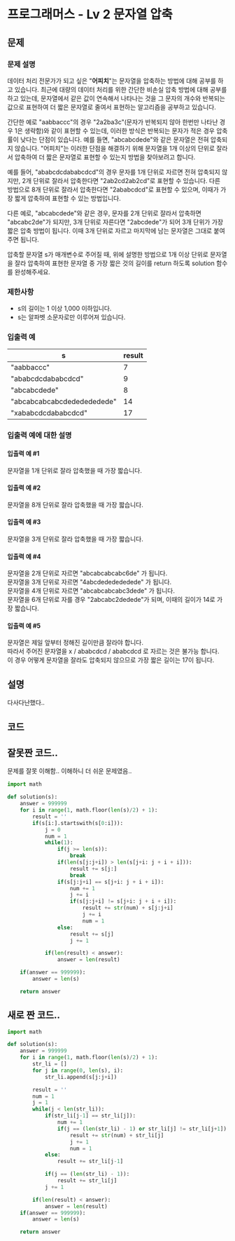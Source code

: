 # 프로그래머스 - Lv 2 문자열 압축

문제
-----
### 문제 설명

데이터 처리 전문가가 되고 싶은 "**어피치**"는 문자열을 압축하는 방법에 대해 공부를 하고 있습니다. 최근에 대량의 데이터 처리를 위한 간단한 비손실 압축 방법에 대해 공부를 하고 있는데, 문자열에서 같은 값이 연속해서 나타나는 것을 그 문자의 개수와 반복되는 값으로 표현하여 더 짧은 문자열로 줄여서 표현하는 알고리즘을 공부하고 있습니다.

간단한 예로 "aabbaccc"의 경우 "2a2ba3c"(문자가 반복되지 않아 한번만 나타난 경우 1은 생략함)와 같이 표현할 수 있는데, 이러한 방식은 반복되는 문자가 적은 경우 압축률이 낮다는 단점이 있습니다. 예를 들면, "abcabcdede"와 같은 문자열은 전혀 압축되지 않습니다. "어피치"는 이러한 단점을 해결하기 위해 문자열을 1개 이상의 단위로 잘라서 압축하여 더 짧은 문자열로 표현할 수 있는지 방법을 찾아보려고 합니다.

예를 들어, "ababcdcdababcdcd"의 경우 문자를 1개 단위로 자르면 전혀 압축되지 않지만, 2개 단위로 잘라서 압축한다면 "2ab2cd2ab2cd"로 표현할 수 있습니다. 다른 방법으로 8개 단위로 잘라서 압축한다면 "2ababcdcd"로 표현할 수 있으며, 이때가 가장 짧게 압축하여 표현할 수 있는 방법입니다.

다른 예로, "abcabcdede"와 같은 경우, 문자를 2개 단위로 잘라서 압축하면 "abcabc2de"가 되지만, 3개 단위로 자른다면 "2abcdede"가 되어 3개 단위가 가장 짧은 압축 방법이 됩니다. 이때 3개 단위로 자르고 마지막에 남는 문자열은 그대로 붙여주면 됩니다.

압축할 문자열 s가 매개변수로 주어질 때, 위에 설명한 방법으로 1개 이상 단위로 문자열을 잘라 압축하여 표현한 문자열 중 가장 짧은 것의 길이를 return 하도록 solution 함수를 완성해주세요.

### 제한사항

- s의 길이는 1 이상 1,000 이하입니다.
- s는 알파벳 소문자로만 이루어져 있습니다.

### 입출력 예

|s|result|
|---|---|
|"aabbaccc"|7|
|"ababcdcdababcdcd"|9|
|"abcabcdede"|8|
|"abcabcabcabcdededededede"|14|
|"xababcdcdababcdcd"|17|

### 입출력 예에 대한 설명

#### 입출력 예 #1

문자열을 1개 단위로 잘라 압축했을 때 가장 짧습니다.

#### 입출력 예 #2

문자열을 8개 단위로 잘라 압축했을 때 가장 짧습니다.

#### 입출력 예 #3

문자열을 3개 단위로 잘라 압축했을 때 가장 짧습니다.

#### 입출력 예 #4

문자열을 2개 단위로 자르면 "abcabcabcabc6de" 가 됩니다.   
문자열을 3개 단위로 자르면 "4abcdededededede" 가 됩니다.   
문자열을 4개 단위로 자르면 "abcabcabcabc3dede" 가 됩니다.   
문자열을 6개 단위로 자를 경우 "2abcabc2dedede"가 되며, 이때의 길이가 14로 가장 짧습니다.   

#### 입출력 예 #5

문자열은 제일 앞부터 정해진 길이만큼 잘라야 합니다.   
따라서 주어진 문자열을 x / ababcdcd / ababcdcd 로 자르는 것은 불가능 합니다.   
이 경우 어떻게 문자열을 잘라도 압축되지 않으므로 가장 짧은 길이는 17이 됩니다.   

설명
------
다사다난했다..

코드
------

## 잘못짠 코드.. 

문제를 잘못 이해함.. 이해하니 더 쉬운 문제였음..

``` python
import math

def solution(s):
    answer = 999999
    for i in range(1, math.floor(len(s)/2) + 1):
        result = ''
        if(s[i:].startswith(s[0:i])):
            j = 0
            num = 1
            while(1):
                if(j >= len(s)):
                    break
                if(len(s[j:j+i]) > len(s[j+i: j + i + i])):
                    result += s[j:]
                    break
                if(s[j:j+i] == s[j+i: j + i + i]):
                    num += 1
                    j += i
                    if(s[j:j+i] != s[j+i: j + i + i]):
                        result += str(num) + s[j:j+i]
                        j += i
                        num = 1
                else:
                    result += s[j]
                    j += 1

            if(len(result) < answer):
                answer = len(result)

    if(answer == 999999):
        answer = len(s)

    return answer
```

## 새로 짠 코드..

``` python
import math

def solution(s):
    answer = 999999
    for i in range(1, math.floor(len(s)/2) + 1):
        str_li = []
        for j in range(0, len(s), i):
            str_li.append(s[j:j+i])

        result = ''
        num = 1
        j = 1
        while(j < len(str_li)):
            if(str_li[j-1] == str_li[j]):
                num += 1
                if(j == (len(str_li) - 1) or str_li[j] != str_li[j+1]):
                    result += str(num) + str_li[j]
                    j += 1
                    num = 1
            else:
                result += str_li[j-1]

            if(j == (len(str_li) - 1)):
                result += str_li[j]
            j += 1

        if(len(result) < answer):
            answer = len(result)
    if(answer == 999999):
        answer = len(s)

    return answer
```
